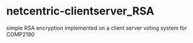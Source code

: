 # netcentric-clientserver_RSA
simple RSA encryption implemented on a client server voting system for COMP2190
